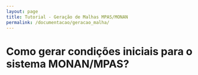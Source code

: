 ```yaml
---
layout: page
title: Tutorial - Geração de Malhas MPAS/MONAN
permalink: /documentacao/geracao_malha/
---
```


# Como gerar condições iniciais para o sistema MONAN/MPAS?
